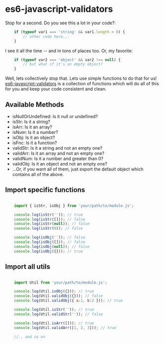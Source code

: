 # es6-javascript-validators #

Stop for a second. Do you see this a lot in your code?:

```js
	if (typeof var1 === 'string' && var1.length > 0) {
		// other code here...
	}
```

I see it all the time -- and in tons of places too. Or, my favorite:

```js
	if (typeof var2 === 'object' && var2 !== null) {
		// but what if it's an empty object?
	}
```

Well, lets collectively stop that. Lets use simple functions to do that for us! [es6-javascript-validators](https://github.com/tsteuwer/es6-javascript-validators) is a collection of functions which will do all of this for you and keep your code consistent and clean.

## Available Methods ##
- isNullOrUndefined: Is it null or undefined?
- isStr: Is it a string?
- isArr: Is it an array?
- isNum: Is it a number?
- isObj: Is it an object?
- isFnc: Is it a function?
- validStr: Is it a string and not an empty one?
- validArr: Is it an array and not an empty one?
- validNum: Is it a number and greater than 0?
- validObj: Is it an object and not an empty one?
- ...Or, if you want all of them, just export the default object which contains all of the above.

## Import specific functions ##
```js

	import { isStr, isObj } from 'your/path/to/module.js';

	console.log(isStr('')); // true
	console.log(isStr([])); // false
	console.log(isStr(null)); // false
	console.log(isStr(0)); // false

	console.log(isObj('')); // false
	console.log(isObj([])); // false
	console.log(isObj(null)); // false
	console.log(isObj({})); // true
```

## Import all utils ##
```js

	import Util from 'your/path/to/module.js';

	console.log(Util.isObj({})); // true
	console.log(Util.validObj({})); // false
	console.log(Util.validObj({ a:1, b:2 })); // true

	console.log(Util.isStr('')); // true
	console.log(Util.validStr('')); // false

	console.log(Util.isArr([])); // true
	console.log(Util.validArr([1, 2, 3])); // true

	//.. and so on
```
